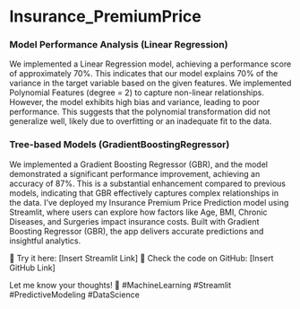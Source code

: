 # Insurance_PremiumPrice

### Model Performance Analysis (Linear Regression)
We implemented a Linear Regression model, achieving a performance score of approximately 70%. This indicates that our model explains 70% of the variance in the target variable based on the given features.
We implemented Polynomial Features (degree = 2) to capture non-linear relationships. However, the model exhibits high bias and variance, leading to poor performance. This suggests that the polynomial transformation did not generalize well, likely due to overfitting or an inadequate fit to the data.
### Tree-based Models (GradientBoostingRegressor)
We implemented a Gradient Boosting Regressor (GBR), and the model demonstrated a significant performance improvement, achieving an accuracy of 87%. This is a substantial enhancement compared to previous models, indicating that GBR effectively captures complex relationships in the data.
I’ve deployed my Insurance Premium Price Prediction model using Streamlit, where users can explore how factors like Age, BMI, Chronic Diseases, and Surgeries impact insurance costs. Built with Gradient Boosting Regressor (GBR), the app delivers accurate predictions and insightful analytics.

🔹 Try it here: [Insert Streamlit Link]
🔹 Check the code on GitHub: [Insert GitHub Link]

Let me know your thoughts! 🚀 #MachineLearning #Streamlit #PredictiveModeling #DataScience

